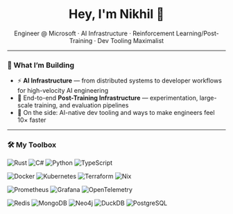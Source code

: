 <h1 align="center">Hey, I'm Nikhil 👋</h1>

<p align="center">
  Engineer @ Microsoft · AI Infrastructure · Reinforcement Learning/Post-Training · Dev Tooling Maximalist
</p>

---

### 🧠 What I’m Building

- ⚡ **AI Infrastructure** — from distributed systems to developer workflows for high-velocity AI engineering
- 🔁 End-to-end **Post-Training Infrastructure** — experimentation, large-scale training, and evaluation pipelines
- 🧪 On the side: AI-native dev tooling and ways to make engineers feel 10× faster

---

### 🛠 My Toolbox
![Rust](https://img.shields.io/badge/-Rust-000?style=flat-square&logo=rust)
![C#](https://img.shields.io/badge/-C%23-000?style=flat-square&logo=c-sharp)
![Python](https://img.shields.io/badge/-Python-000?style=flat-square&logo=python)
![TypeScript](https://img.shields.io/badge/-TypeScript-000?style=flat-square&logo=typescript)

![Docker](https://img.shields.io/badge/-Docker-000?style=flat-square&logo=docker)
![Kubernetes](https://img.shields.io/badge/-Kubernetes-000?style=flat-square&logo=kubernetes)
![Terraform](https://img.shields.io/badge/-Terraform-000?style=flat-square&logo=terraform)
![Nix](https://img.shields.io/badge/-Nix-000?style=flat-square&logo=nixos)

![Prometheus](https://img.shields.io/badge/-Prometheus-000?style=flat-square&logo=prometheus)
![Grafana](https://img.shields.io/badge/-Grafana-000?style=flat-square&logo=grafana)
![OpenTelemetry](https://img.shields.io/badge/-OpenTelemetry-000?style=flat-square)

![Redis](https://img.shields.io/badge/-Redis-000?style=flat-square&logo=redis)
![MongoDB](https://img.shields.io/badge/-MongoDB-000?style=flat-square&logo=mongodb)
![Neo4j](https://img.shields.io/badge/-Neo4j-000?style=flat-square&logo=neo4j)
![DuckDB](https://img.shields.io/badge/-DuckDB-000?style=flat-square)
![PostgreSQL](https://img.shields.io/badge/-PostgreSQL-000?style=flat-square&logo=postgresql)
